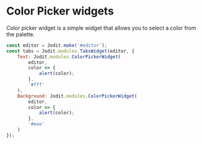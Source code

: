 # Color Picker widgets

Color picker widget is a simple widget that allows you to select a color from the palette.

```javascript
const editor = Jodit.make('#editor');
const tabs = Jodit.modules.TabsWidget(editor, {
	Text: Jodit.modules.ColorPickerWidget(
		editor,
		color => {
			alert(color);
		},
		'#fff'
	),
	Background: Jodit.modules.ColorPickerWidget(
		editor,
		color => {
			alert(color);
		},
		'#eee'
	)
});
```

